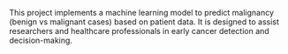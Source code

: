 This project implements a machine learning model to predict malignancy (benign vs malignant cases) based on patient data. It is designed to assist researchers and healthcare professionals in early cancer detection and decision-making.

